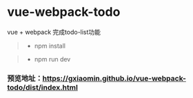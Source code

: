 # vue-webpack-todo
vue + webpack 完成todo-list功能

>* npm install   

>* npm run dev

### 预览地址：https://gxiaomin.github.io/vue-webpack-todo/dist/index.html
